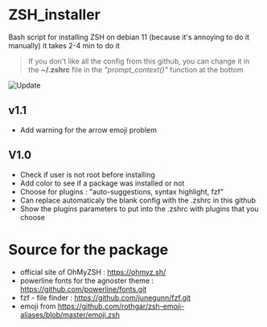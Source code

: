 # ZSH_installer
Bash script for installing ZSH on debian 11 (because it's annoying to do it manually) it takes 2-4 min to do it

> If you don't like all the config from this github, you can change it in the **~/.zshrc** file in the *"prompt_context()"* function at the bottom

![Update](https://ibb.co/YTDcC07)

## v1.1
- Add warning for the arrow emoji problem

## V1.0

- Check if user is not root before installing
- Add color to see if a package was installed or not
- Choose for plugins : "auto-suggestions, syntax highlight, fzf"
- Can replace automaticaly the blank config with the .zshrc in this github
- Show the plugins parameters to put into the .zshrc with plugins that you choose


# Source for the package
- official site of OhMyZSH : https://ohmyz.sh/
- powerline fonts for the agnoster theme : https://github.com/powerline/fonts.git
- fzf - file finder : https://github.com/junegunn/fzf.git
- emoji from https://github.com/rothgar/zsh-emoji-aliases/blob/master/emoji.zsh
